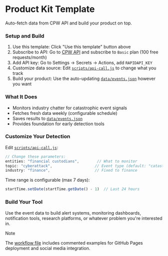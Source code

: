 # Product Kit Template

Auto-fetch data from CPW API and build your product on top.

### Setup and Build

1. Use this template: Click "Use this template" button above
2. Subscribe to API: Go to [CPW API](https://rapidapi.com/CPWatch/api/cpw-tracker) and subscribe to `Basic` plan (100 free requests/month)
3. Add API key: Go to Settings → Secrets → Actions, add `RAPIDAPI_KEY`
4. Сustomize data source: Edit [`scripts/api-call.js`](scripts/api-call.js) to change what you track
5. Build your product: Use the auto-updating [`data/events.json`](data/events.json) however you want

### What It Does

- Monitors industry chatter for catastrophic event signals
- Fetches fresh data weekly (configurable schedule)
- Saves results to [`data/events.json`](data/events.json)
- Provides foundation for early detection tools

### Customize Your Detection

Edit [`scripts/api-call.js`](scripts/api-call.js):

```javascript
// Change these parameters:
entities: "financial custodians",        // What to monitor
topic: "cyberattack",                   // Event type (default: "catastrophic event")
industry: "finance",                    // Fixed to finance
```

Time range is configurable (max 7 days):
```javascript
startTime.setDate(startTime.getDate() - 1)  // Last 24 hours
 ```

### Build Your Tool

Use the event data to build alert systems, monitoring dashboards, notification tools, research platforms, or whatever problem you're interested in.

> [!NOTE]
> The [workflow file](.github/workflows/deploy.yml) includes commented examples for GitHub Pages deployment and social media integration.